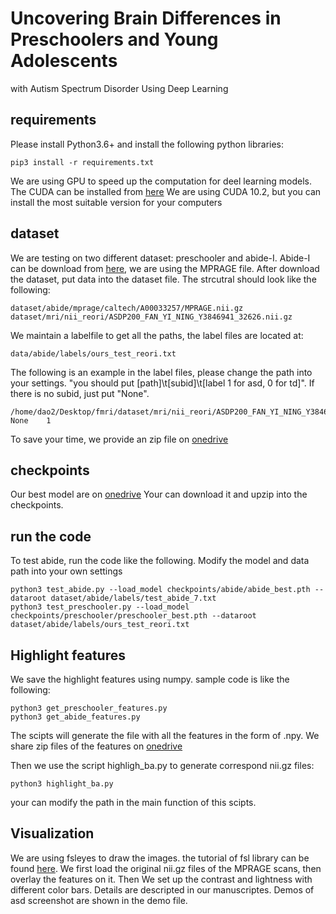 # Uncovering Brain Differences in Preschoolers and Young Adolescents
with Autism Spectrum Disorder Using Deep Learning
## requirements
Please install Python3.6+ and install the following python libraries:
```
pip3 install -r requirements.txt
```
We are using GPU to speed up the computation for deel learning models. The CUDA can be installed from [here](https://developer.nvidia.com/Cuda-downloads)
We are using CUDA 10.2, but you can install the most suitable version for your computers

## dataset
We are testing on two different dataset: preschooler and abide-I.
Abide-I can be download from [here](http://fcon_1000.projects.nitrc.org/indi/abide/abide_I.html), we are using the MPRAGE file.
After download the dataset, put data into the dataset file. The strcutral should look like the following:
```
dataset/abide/mprage/caltech/A00033257/MPRAGE.nii.gz
dataset/mri/nii_reori/ASDP200_FAN_YI_NING_Y3846941_32626.nii.gz
```
We maintain a labelfile to get all the paths, the label files are located at:
```
data/abide/labels/ours_test_reori.txt
```
The following is an example in the label files, please change the path into your settings.
"you should put [path]\t[subid]\t[label 1 for asd, 0 for td]". If there is no subid, just put "None".
```
/home/dao2/Desktop/fmri/dataset/mri/nii_reori/ASDP200_FAN_YI_NING_Y3846941_32626.nii.gz	None	1
```
To save your time, we provide an zip file on [onedrive](https://purdue0-my.sharepoint.com/:u:/g/personal/tang385_purdue_edu/EZYPXGqCHJ1Oo7HQ-hJRESYBcza3AYowWt3A7120hlzhoA?e=y3DepZ)

## checkpoints
Our best model are on [onedrive](https://purdue0-my.sharepoint.com/:u:/g/personal/tang385_purdue_edu/EcPFRK6Hkr9Lnw_EnRWOhNgBGdglI_ve1sSdbVo68sxZnw?e=Q3JTwM)
Your can download it and upzip into the checkpoints. 

## run the code
To test abide, run the code like the following. Modify the model and data path into your own settings
```
python3 test_abide.py --load_model checkpoints/abide/abide_best.pth --dataroot dataset/abide/labels/test_abide_7.txt 
python3 test_preschooler.py --load_model checkpoints/preschooler/preschooler_best.pth --dataroot dataset/abide/labels/ours_test_reori.txt 
```

## Highlight features
We save the highlight features using numpy.
sample code is like the following:
```
python3 get_preschooler_features.py
python3 get_abide_features.py
```
The scipts will generate the file with all the features in the form of .npy.
We share zip files of the features on [onedrive](https://purdue0-my.sharepoint.com/:f:/g/personal/tang385_purdue_edu/Etx_9CMjeUpDpLFHVRudrBMB09U2SHr4hlEAYBSlPN9J-A?e=65w9De)

Then we use the script highligh_ba.py to generate correspond nii.gz files:
```
python3 highlight_ba.py
```
your can modify the path in the main function of this scipts.

## Visualization
We are using fsleyes to draw the images. the tutorial of fsl library can be found [here](https://fsl.fmrib.ox.ac.uk/fsl/fslwiki/FslInstallation).
We first load the original nii.gz files of the MPRAGE scans, then overlay the features on it.
Then We set up the contrast and lightness with different color bars. Details are descripted in our manuscriptes.
Demos of asd screenshot are shown in the demo file.
